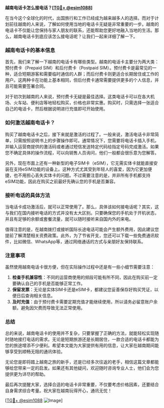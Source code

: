 **越南电话卡怎么接电话？[[TG💪+ @esim1088](https://t.me/s/esim1088)]**

在当今这个全球化的时代，出国旅行和工作已经成为越来越多人的选择。而对于计划前往越南的人来说，了解如何使用当地的电话卡无疑是非常重要的一步。越南的电话卡不仅能让您保持与家人朋友的联系，还能帮助您更好地融入当地的生活。那么，越南电话卡到底应该怎么接电话呢？让我们一起来详细了解一下。

### 越南电话卡的基本信息

首先，我们来了解一下越南的电话卡有哪些类型。越南的电话卡主要分为两大类：预付费卡（Prepaid SIM）和后付费卡（Postpaid SIM）。预付费卡是最常见的一种，适合短期游客和需要临时通信的人群；而后付费卡则更适合长期居住或工作的用户。这两种卡在功能上基本相同，但后付费卡通常需要提供更多的个人信息，并且可能需要签署合同。

对于初次到越南的人来说，预付费卡无疑是最佳选择。这类电话卡可以在各大机场、火车站、便利店等地轻松购买，价格也非常实惠。购买时，只需选择一张适合自己的电话卡，然后根据说明进行充值即可开始使用。

### 如何激活越南电话卡？

购买了越南电话卡之后，接下来就是激活的过程了。一般来说，激活电话卡非常简单，只需按照说明书上的步骤操作即可。通常情况下，您需要将电话卡插入手机，并输入运营商提供的激活码或者通过短信发送特定代码给指定号码完成激活。如果您不确定具体的操作流程，可以向销售人员询问，他们一般都会很乐意为您解答。

另外，现在市面上还有一种新型的电子SIM卡（eSIM），它无需实体卡就能直接安装在支持eSIM功能的设备上。这种方式尤其受到年轻人的喜爱，因为它更加便捷，也不用担心丢失实体卡的问题。不过需要注意的是，并非所有手机都支持eSIM功能，因此在购买之前最好先确认您的手机是否兼容。

### 接听电话的具体方法

当电话卡成功激活后，就可以正常使用了。那么，具体该如何接电话呢？其实，这与我们在国内接听电话的方式并没有太大区别。只要确保您的手机处于开机状态，并且有足够的余额或套餐流量，就可以随时接听来自国内外的来电。

值得注意的是，在越南拨打或接听国际长途电话可能会产生额外费用，因此建议您提前了解清楚相关资费政策。此外，为了节省开支，您还可以下载一些免费通讯软件，比如微信、WhatsApp等，通过网络通话的方式与亲朋好友保持联系。

### 注意事项

虽然使用越南电话卡很方便，但在实际操作过程中还是有一些小细节需要注意：

1. **检查手机兼容性**：不同的运营商使用的频段可能有所不同，因此在购买前一定要确认自己的手机是否能够正常工作。
2. **保留发票**：无论是实体SIM卡还是eSIM卡，都建议您妥善保存好购买凭证，以便日后查询相关信息。
3. **及时充值**：由于预付费卡需要定期充值才能继续使用，所以请务必留意账户余额，避免因欠费而导致无法正常使用。

### 总结

总的来说，越南电话卡的使用并不复杂，只要掌握了正确的方法，就能轻松实现随时随地接打电话的需求。无论是短期旅游还是长期居住，一款合适的电话卡都能为您的旅途增添不少便利。希望本文能为大家提供有用的信息，让大家在越南期间能够享受到顺畅无阻的通讯体验。

无论您是即将踏上越南之旅的新手，还是已经多次往返的老手，相信这篇文章都能够给您带来一定的启发。如果还有其他疑问，欢迎随时咨询专业人士，他们会为您提供更为详尽的帮助。

最后再次提醒大家，选择合适的电话卡非常重要，不仅要考虑价格因素，还要结合自身需求综合考量。祝大家在越南玩得开心，通讯无忧！

[[TG💪+ @esim1088](https://t.me/s/esim1088) ![Image](https://i.postimg.cc/4NQfJmqS/Snipaste-2025-05-13-00-14-12.png)]